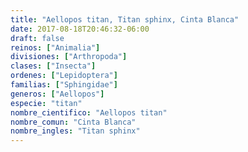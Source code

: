 ```yaml
---
title: "Aellopos titan, Titan sphinx, Cinta Blanca"
date: 2017-08-18T20:46:32-06:00
draft: false
reinos: ["Animalia"]
divisiones: ["Arthropoda"]
clases: ["Insecta"]
ordenes: ["Lepidoptera"]
familias: ["Sphingidae"]
generos: ["Aellopos"]
especie: "titan"
nombre_cientifico: "Aellopos titan"
nombre_comun: "Cinta Blanca"
nombre_ingles: "Titan sphinx"
---
```

